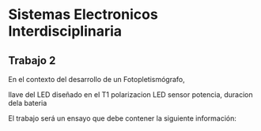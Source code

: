 # Sistemas Electronicos Interdisciplinaria

## Trabajo 2

En el contexto del desarrollo de un Fotopletismógrafo, 

llave del LED diseñado en el T1
polarizacion LED sensor
potencia, duracion dela bateria

El trabajo será un ensayo que debe contener la siguiente información: